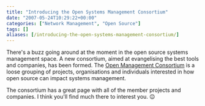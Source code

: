 ```yaml
---
title: "Introducing the Open Systems Management Consortium"
date: "2007-05-24T10:29:22+00:00"
categories: ["Network Management", "Open Source"]
tags: []
aliases: [/introducing-the-open-systems-management-consortium/]
---
```


There's a buzz going around at the moment in the open source systems management space. A new consortium, aimed at evangelising the best tools and companies, has been formed. The [Open Management Consortium](http://www.open-management.com/) is a loose grouping of projects, organisations and individuals interested in how open source can impact systems management.

The consortium has a great page with all of the member projects and companies. I think you'll find much there to interest you. :wink:
